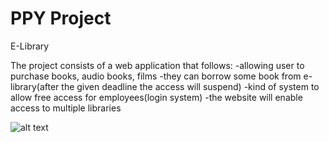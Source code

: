 # PPY Project

E-Library

The project consists of a web application that follows:
-allowing user to purchase books, audio books, films
-they can borrow some book from e-library(after the given deadline the access will suspend)
-kind of system to allow free access for employees(login system)
-the website will enable access to multiple libraries

![alt text](https://pomoc.unicloud.pl/wp-content/uploads/2019/05/Post1_pt2-1521621676616.png)
